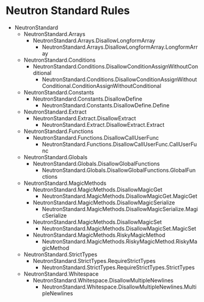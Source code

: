 # Neutron Standard Rules

- NeutronStandard
    - NeutronStandard.Arrays
        - NeutronStandard.Arrays.DisallowLongformArray
            - NeutronStandard.Arrays.DisallowLongformArray.LongformArray
    - NeutronStandard.Conditions
        - NeutronStandard.Conditions.DisallowConditionAssignWithoutConditional
            - NeutronStandard.Conditions.DisallowConditionAssignWithoutConditional.ConditionAssignWithoutConditional
    - NeutronStandard.Constants
        - NeutronStandard.Constants.DisallowDefine
            - NeutronStandard.Constants.DisallowDefine.Define
    - NeutronStandard.Extract
        - NeutronStandard.Extract.DisallowExtract
            - NeutronStandard.Extract.DisallowExtract.Extract
    - NeutronStandard.Functions
        - NeutronStandard.Functions.DisallowCallUserFunc
            - NeutronStandard.Functions.DisallowCallUserFunc.CallUserFunc
    - NeutronStandard.Globals
        - NeutronStandard.Globals.DisallowGlobalFunctions
            - NeutronStandard.Globals.DisallowGlobalFunctions.GlobalFunctions
    - NeutronStandard.MagicMethods
        - NeutronStandard.MagicMethods.DisallowMagicGet
            - NeutronStandard.MagicMethods.DisallowMagicGet.MagicGet
        - NeutronStandard.MagicMethods.DisallowMagicSerialize
            - NeutronStandard.MagicMethods.DisallowMagicSerialize.MagicSerialize
        - NeutronStandard.MagicMethods.DisallowMagicSet
            - NeutronStandard.MagicMethods.DisallowMagicSet.MagicSet
        - NeutronStandard.MagicMethods.RiskyMagicMethod
            - NeutronStandard.MagicMethods.RiskyMagicMethod.RiskyMagicMethod
    - NeutronStandard.StrictTypes
        - NeutronStandard.StrictTypes.RequireStrictTypes
            - NeutronStandard.StrictTypes.RequireStrictTypes.StrictTypes
    - NeutronStandard.Whitespace
        - NeutronStandard.Whitespace.DisallowMultipleNewlines
            - NeutronStandard.Whitespace.DisallowMultipleNewlines.MultipleNewlines
